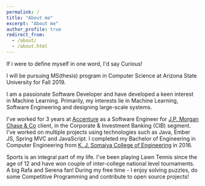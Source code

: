 ```yaml
---
permalink: /
title: "About me"
excerpt: "About me"
author_profile: true
redirect_from: 
  - /about/
  - /about.html
---
```


If i were to define myself in one word, I'd say Curious!

I will be pursuing MS(thesis) program in Computer Science at Arizona State University for Fall 2019.

I am a passionate Software Developer and have developed a keen interest in Machine Learning. Primarily, my interests lie in Machine Learning, Software Engineering and designing large-scale systems.

I've worked for 3 years at [Accenture](https://www.accenture.com/in-en) as a Software Engineer for [J.P. Morgan Chase & Co](https://www.jpmorganchase.com) client, in the Corporate & Investment Banking (CIB) segment. I've worked on multiple projects using technologies such as Java, Ember JS, Spring MVC and JavaScript. I completed my Bachelor of Engineering in Computer Engineering from [K. J. Somaiya College of Engineering](https://www.somaiya.edu/kjsce) in 2016.

Sports is an integral part of my life. I've been playing Lawn Tennis since the age of 12 and have won couple of inter-college national level tournaments. A big Rafa and Serena fan! During my free time - I enjoy solving puzzles, do some Competitive Programming and contribute to open source projects!
